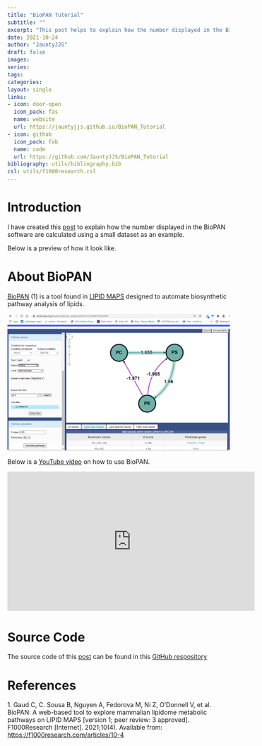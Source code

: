 ```yaml
---
title: "BioPAN Tutorial"
subtitle: ""
excerpt: "This post helps to explain how the number displayed in the BioPAN software are calculated using a small dataset as an example."
date: 2021-10-24
author: "JauntyJJS"
draft: false
images:
series:
tags:
categories:
layout: single
links:
- icon: door-open
  icon_pack: fas
  name: website
  url: https://jauntyjjs.github.io/BioPAN_Tutorial
- icon: github
  icon_pack: fab
  name: code
  url: https://github.com/JauntyJJS/BioPAN_Tutorial
bibliography: utils/bibliography.bib
csl: utils/f1000research.csl
---
```


# Introduction

I have created this [post](https://jauntyjjs.github.io/BioPAN_Tutorial/) to explain how the number displayed in the BioPAN software are calculated using a small dataset as an example.

Below is a preview of how it look like.

# About BioPAN

[BioPAN](https://f1000research.com/articles/10-4) (1) is a tool found in [LIPID MAPS](https://lipidmaps.org/biopan) designed to automate biosynthetic pathway analysis of lipids.

![](featured.jpg)

Below is a [YouTube video](https://www.youtube.com/watch?v=3OrjRzbCB04) on how to use BioPAN.

<p align="center">
<iframe width="560" height="315" src="https://www.youtube.com/embed/3OrjRzbCB04" frameborder="0" allowfullscreen>
</iframe>
</p>

# Source Code

The source code of this [post](https://jauntyjjs.github.io/BioPAN_Tutorial/) can be found in this [GitHub respository](https://github.com/JauntyJJS/BioPAN_Tutorial)

# References

<div id="refs" class="references csl-bib-body">

<div id="ref-BIOPAN" class="csl-entry">

<span class="csl-left-margin">1. </span><span class="csl-right-inline">Gaud C, C. Sousa B, Nguyen A, Fedorova M, Ni Z, O’Donnell V, et al. BioPAN: A web-based tool to explore mammalian lipidome metabolic pathways on LIPID MAPS \[version 1; peer review: 3 approved\]. F1000Research \[Internet\]. 2021;10(4). Available from: <https://f1000research.com/articles/10-4></span>

</div>

</div>
